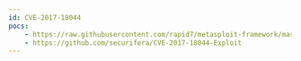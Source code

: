 ```yaml
---
id: CVE-2017-18044
pocs:
    - https://raw.githubusercontent.com/rapid7/metasploit-framework/master/modules/exploits/windows/misc/commvault_cmd_exec.rb
    - https://github.com/securifera/CVE-2017-18044-Exploit
---
```

